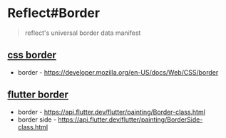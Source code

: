 # Reflect#Border
> reflect's universal border data manifest

## [css border](https://developer.mozilla.org/en-US/docs/Web/CSS/border)

- border - https://developer.mozilla.org/en-US/docs/Web/CSS/border

## [flutter border](https://api.flutter.dev/flutter/painting/Border-class.html)

- border - https://api.flutter.dev/flutter/painting/Border-class.html
- border side - https://api.flutter.dev/flutter/painting/BorderSide-class.html
